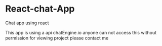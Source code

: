 # React-chat-App
Chat app using react



This app is using a api chatEngine.io
anyone can not access this without permission
for viewing project please contact me
